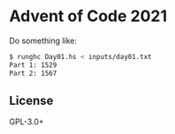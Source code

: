 # Advent of Code 2021

Do something like:

```sh
$ runghc Day01.hs < inputs/day01.txt
Part 1: 1529
Part 2: 1567
```

## License

GPL-3.0+
